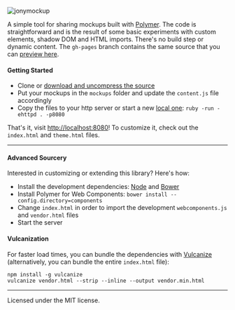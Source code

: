 ![jonymockup](https://jonymockup.david.tools/logo.svg)

A simple tool for sharing mockups built with [Polymer](https://www.polymer-project.org/). The code is straightforward and is the result of some basic experiments with custom elements, shadow DOM and HTML imports. There's no build step or dynamic content. The `gh-pages` branch contains the same source that you can [preview here](https://dmfrancisco.github.io/jonymockup).

#### Getting Started

* Clone or [download and uncompress the source](https://jonymockup.david.tools)
* Put your mockups in the `mockups` folder and update the `content.js` file accordingly
* Copy the files to your http server or start a new [local one](https://gist.github.com/willurd/5720255): `ruby -run -ehttpd . -p8080`

That's it, visit [http://localhost:8080](http://localhost:8080)! To customize it, check out the `index.html` and `theme.html` files.

---

#### Advanced Sourcery

Interested in customizing or extending this library? Here's how:

* Install the development dependencies: [Node](http://nodejs.org/) and [Bower](http://bower.io/#install-bower)
* Install Polymer for Web Components: `bower install --config.directory=components`
* Change `index.html` in order to import the development `webcomponents.js` and `vendor.html` files
* Start the server

#### Vulcanization

For faster load times, you can bundle the dependencies with [Vulcanize](https://github.com/polymer/vulcanize) (alternatively, you can bundle the entire `index.html` file):

```
npm install -g vulcanize
vulcanize vendor.html --strip --inline --output vendor.min.html
```

---

Licensed under the MIT license.
